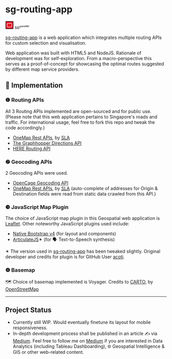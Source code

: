 # sg-routing-app

<img src='https://github.com/incubated-geek-cc/sg-routing-app/raw/main/public/img/logo.png' alt='sg-routing-app' width='25' height='25' />
sɢᴿᵒᵘᵗᵉʳ


[sg-routing-app](https://sg-routing-app.glitch.me/) is a web application which integrates multiple routing APIs for custom selection and visualisation.

Web application was built with HTML5 and NodeJS. Rationale of development was for self-exploration. From a macro-perspective this serves as a proof-of-concept for showcasing the optimal routes suggested by different map service providers.

## 🧰 Implementation

### ❶ Routing APIs

All 3 Routing APIs implemented are open-sourced and for public use. (Please note that this web application pertains to Singapore's roads and traffic. For international usage, feel free to fork this repo and tweak the code accordingly.)

* <a href="https://www.onemap.gov.sg/docs/#onemap-rest-apis" target="_blank">OneMap Rest APIs</a>, by <a href="http://SLA.gov.sg" target="_blank"><abbr title="Singapore Land Authority">SLA</abbr></a>
* <a href="https://graphhopper.com/maps/" target="_blank">The Graphhopper Directions API</a>
* <a href="https://www.here.com/platform/routing" target="_blank">HERE Routing API</a>

### ❷ Geocoding APIs

2 Geocoding APIs were used. 

* <a href="https://opencagedata.com/credits" target="_blank">OpenCage Geocoding API</a>
* <a href="https://www.onemap.gov.sg/docs/#onemap-rest-apis" target="_blank">OneMap Rest APIs</a>, by <a href="http://SLA.gov.sg" target="_blank"><abbr title="Singapore Land Authority">SLA</abbr></a> (auto-complete of addresses for Origin & Destination fields were read from static data crawled from this API.)

### ❸ JavaScript Map Plugin

The choice of JavaScript map plugin in this Geospatial web application is <a href="https://leafletjs.com/SlavaUkraini/reference.html" target="_blank"> Leaflet</a>. Other noteworthy JavaScript plugins used include:

* <a href="https://thednp.github.io/bootstrap.native/" target="_blank">Native Bootstrap v4</a> (for layout and components)
* <a href="https://github.com/acoti/articulate.js" target="_blank">ArticulateJS</a>✶ (for 🗣 Text-to-Speech synthesis)

✶ The version used in [sg-routing-app](https://sg-routing-app.glitch.me/) has been tweaked slightly. Original developer and credits for plugin is for GitHub User [acoti](https://github.com/acoti).

### ❹ Basemap

🗺 Choice of basemap implemented is Voyager. Credits to <a href="https://carto.com/attributions" target="_blank"> CARTO</a>, by <a href="http://www.openstreetmap.org/copyright" target="_blank">OpenStreetMap</a>

---

## Project Status

* Currently still WIP. Would eventually finetune its layout for mobile responsiveness.
* In-depth development process shall be published in an article ✍ via [Medium](https://geek-cc.medium.com/). Feel free to follow me on [Medium](https://geek-cc.medium.com/) if you are interested in Data Analytics (including Tableau Dashboarding), 🌐 Geospatial Intelligence & GIS or other web-related content.